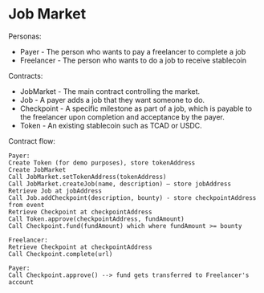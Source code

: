 # Job Market

Personas:
- Payer - The person who wants to pay a freelancer to complete a job
- Freelancer - The person who wants to do a job to receive stablecoin

Contracts:
- JobMarket - The main contract controlling the market.
- Job - A payer adds a job that they want someone to do.
- Checkpoint - A specific milestone as part of a job, which is payable to the freelancer upon completion and acceptance by the payer.
- Token - An existing stablecoin such as TCAD or USDC.

Contract flow:
```
Payer:
Create Token (for demo purposes), store tokenAddress
Create JobMarket
Call JobMarket.setTokenAddress(tokenAddress)
Call JobMarket.createJob(name, description) — store jobAddress
Retrieve Job at jobAddress
Call Job.addCheckpoint(description, bounty) - store checkpointAddress from event
Retrieve Checkpoint at checkpointAddress
Call Token.approve(checkpointAddress, fundAmount)
Call Checkpoint.fund(fundAmount) which where fundAmount >= bounty

Freelancer:
Retrieve Checkpoint at checkpointAddress
Call Checkpoint.complete(url)

Payer:
Call Checkpoint.approve() --> fund gets transferred to Freelancer's account
```

